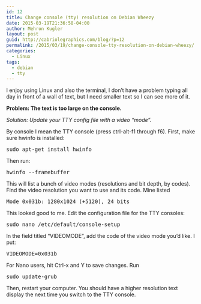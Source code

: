 ```yaml
---
id: 12
title: Change console (tty) resolution on Debian Wheezy
date: 2015-03-19T21:36:58-04:00
author: Mehron Kugler
layout: post
guid: http://cabriolegraphics.com/blog/?p=12
permalink: /2015/03/19/change-console-tty-resolution-on-debian-wheezy/
categories:
  - Linux
tags:
  - debian
  - tty
---
```

I enjoy using Linux and also the terminal, I don&#8217;t have a problem typing all day in front of a wall of text, but I need smaller text so I can see more of it.

**Problem: The text is too large on the console.**

_Solution: Update your TTY config file with a video &#8220;mode&#8221;._

By console I mean the TTY console (press ctrl-alt-f1 through f6). First, make sure hwinfo is installed:

<pre>sudo apt-get install hwinfo</pre>

Then run:

<pre>hwinfo --framebuffer</pre>

This will list a bunch of video modes (resolutions and bit depth, by codes). Find the video resolution you want to use and its code. Mine listed

<pre>Mode 0x031b: 1280x1024 (+5120), 24 bits</pre>

This looked good to me. Edit the configuration file for the TTY consoles:

<pre>sudo nano /etc/default/console-setup</pre>

In the field titled &#8220;VIDEOMODE&#8221;, add the code of the video mode you&#8217;d like. I put:

<pre>VIDEOMODE=0x031b</pre>

For Nano users, hit Ctrl-x and Y to save changes. Run

<pre>sudo update-grub</pre>

Then, restart your computer. You should have a higher resolution text display the next time you switch to the TTY console.

&nbsp;
